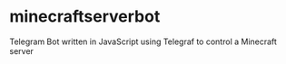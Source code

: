 # minecraftserverbot
Telegram Bot written in JavaScript using Telegraf to control a Minecraft server
